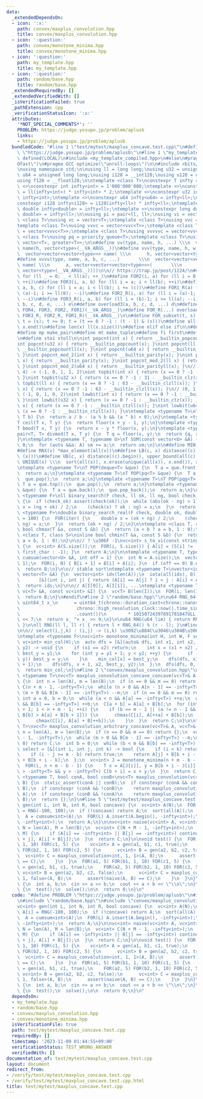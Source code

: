 ```yaml
---
data:
  _extendedDependsOn:
  - icon: ':x:'
    path: convex/maxplus_convolution.hpp
    title: convex/maxplus_convolution.hpp
  - icon: ':question:'
    path: convex/monotone_minima.hpp
    title: convex/monotone_minima.hpp
  - icon: ':question:'
    path: my_template.hpp
    title: my_template.hpp
  - icon: ':question:'
    path: random/base.hpp
    title: random/base.hpp
  _extendedRequiredBy: []
  _extendedVerifiedWith: []
  _isVerificationFailed: true
  _pathExtension: cpp
  _verificationStatusIcon: ':x:'
  attributes:
    '*NOT_SPECIAL_COMMENTS*': ''
    PROBLEM: https://judge.yosupo.jp/problem/aplusb
    links:
    - https://judge.yosupo.jp/problem/aplusb
  bundledCode: "#line 1 \"test/mytest/maxplus_concave.test.cpp\"\n#define PROBLEM\
    \ \"https://judge.yosupo.jp/problem/aplusb\"\n#line 1 \"my_template.hpp\"\n#if\
    \ defined(LOCAL)\n#include <my_template_compiled.hpp>\n#else\n#pragma GCC optimize(\"\
    Ofast\")\n#pragma GCC optimize(\"unroll-loops\")\n\n#include <bits/stdc++.h>\n\
    \nusing namespace std;\n\nusing ll = long long;\nusing u32 = unsigned int;\nusing\
    \ u64 = unsigned long long;\nusing i128 = __int128;\nusing u128 = unsigned __int128;\n\
    using f128 = __float128;\n\ntemplate <class T>\nconstexpr T infty = 0;\ntemplate\
    \ <>\nconstexpr int infty<int> = 1'000'000'000;\ntemplate <>\nconstexpr ll infty<ll>\
    \ = ll(infty<int>) * infty<int> * 2;\ntemplate <>\nconstexpr u32 infty<u32> =\
    \ infty<int>;\ntemplate <>\nconstexpr u64 infty<u64> = infty<ll>;\ntemplate <>\n\
    constexpr i128 infty<i128> = i128(infty<ll>) * infty<ll>;\ntemplate <>\nconstexpr\
    \ double infty<double> = infty<ll>;\ntemplate <>\nconstexpr long double infty<long\
    \ double> = infty<ll>;\n\nusing pi = pair<ll, ll>;\nusing vi = vector<ll>;\ntemplate\
    \ <class T>\nusing vc = vector<T>;\ntemplate <class T>\nusing vvc = vector<vc<T>>;\n\
    template <class T>\nusing vvvc = vector<vvc<T>>;\ntemplate <class T>\nusing vvvvc\
    \ = vector<vvvc<T>>;\ntemplate <class T>\nusing vvvvvc = vector<vvvvc<T>>;\ntemplate\
    \ <class T>\nusing pq = priority_queue<T>;\ntemplate <class T>\nusing pqg = priority_queue<T,\
    \ vector<T>, greater<T>>;\n\n#define vv(type, name, h, ...) \\\n  vector<vector<type>>\
    \ name(h, vector<type>(__VA_ARGS__))\n#define vvv(type, name, h, w, ...)   \\\n\
    \  vector<vector<vector<type>>> name( \\\n      h, vector<vector<type>>(w, vector<type>(__VA_ARGS__)))\n\
    #define vvvv(type, name, a, b, c, ...)       \\\n  vector<vector<vector<vector<type>>>>\
    \ name( \\\n      a, vector<vector<vector<type>>>(       \\\n             b, vector<vector<type>>(c,\
    \ vector<type>(__VA_ARGS__))))\n\n// https://trap.jp/post/1224/\n#define FOR1(a)\
    \ for (ll _ = 0; _ < ll(a); ++_)\n#define FOR2(i, a) for (ll i = 0; i < ll(a);\
    \ ++i)\n#define FOR3(i, a, b) for (ll i = a; i < ll(b); ++i)\n#define FOR4(i,\
    \ a, b, c) for (ll i = a; i < ll(b); i += (c))\n#define FOR1_R(a) for (ll i =\
    \ (a)-1; i >= ll(0); --i)\n#define FOR2_R(i, a) for (ll i = (a)-1; i >= ll(0);\
    \ --i)\n#define FOR3_R(i, a, b) for (ll i = (b)-1; i >= ll(a); --i)\n#define overload4(a,\
    \ b, c, d, e, ...) e\n#define overload3(a, b, c, d, ...) d\n#define FOR(...) overload4(__VA_ARGS__,\
    \ FOR4, FOR3, FOR2, FOR1)(__VA_ARGS__)\n#define FOR_R(...) overload3(__VA_ARGS__,\
    \ FOR3_R, FOR2_R, FOR1_R)(__VA_ARGS__)\n\n#define FOR_subset(t, s) \\\n  for (ll\
    \ t = (s); t >= 0; t = (t == 0 ? -1 : (t - 1) & (s)))\n#define all(x) x.begin(),\
    \ x.end()\n#define len(x) ll(x.size())\n#define elif else if\n\n#define eb emplace_back\n\
    #define mp make_pair\n#define mt make_tuple\n#define fi first\n#define se second\n\
    \n#define stoi stoll\n\nint popcnt(int x) { return __builtin_popcount(x); }\n\
    int popcnt(u32 x) { return __builtin_popcount(x); }\nint popcnt(ll x) { return\
    \ __builtin_popcountll(x); }\nint popcnt(u64 x) { return __builtin_popcountll(x);\
    \ }\nint popcnt_mod_2(int x) { return __builtin_parity(x); }\nint popcnt_mod_2(u32\
    \ x) { return __builtin_parity(x); }\nint popcnt_mod_2(ll x) { return __builtin_parityll(x);\
    \ }\nint popcnt_mod_2(u64 x) { return __builtin_parityll(x); }\n// (0, 1, 2, 3,\
    \ 4) -> (-1, 0, 1, 1, 2)\nint topbit(int x) { return (x == 0 ? -1 : 31 - __builtin_clz(x));\
    \ }\nint topbit(u32 x) { return (x == 0 ? -1 : 31 - __builtin_clz(x)); }\nint\
    \ topbit(ll x) { return (x == 0 ? -1 : 63 - __builtin_clzll(x)); }\nint topbit(u64\
    \ x) { return (x == 0 ? -1 : 63 - __builtin_clzll(x)); }\n// (0, 1, 2, 3, 4) ->\
    \ (-1, 0, 1, 0, 2)\nint lowbit(int x) { return (x == 0 ? -1 : __builtin_ctz(x));\
    \ }\nint lowbit(u32 x) { return (x == 0 ? -1 : __builtin_ctz(x)); }\nint lowbit(ll\
    \ x) { return (x == 0 ? -1 : __builtin_ctzll(x)); }\nint lowbit(u64 x) { return\
    \ (x == 0 ? -1 : __builtin_ctzll(x)); }\n\ntemplate <typename T>\nT floor(T a,\
    \ T b) {\n  return a / b - (a % b && (a ^ b) < 0);\n}\ntemplate <typename T>\n\
    T ceil(T x, T y) {\n  return floor(x + y - 1, y);\n}\ntemplate <typename T>\n\
    T bmod(T x, T y) {\n  return x - y * floor(x, y);\n}\ntemplate <typename T>\n\
    pair<T, T> divmod(T x, T y) {\n  T q = floor(x, y);\n  return {q, x - q * y};\n\
    }\n\ntemplate <typename T, typename U>\nT SUM(const vector<U> &A) {\n  T sm =\
    \ 0;\n  for (auto &&a: A) sm += a;\n  return sm;\n}\n\n#define MIN(v) *min_element(all(v))\n\
    #define MAX(v) *max_element(all(v))\n#define LB(c, x) distance((c).begin(), lower_bound(all(c),\
    \ (x)))\n#define UB(c, x) distance((c).begin(), upper_bound(all(c), (x)))\n#define\
    \ UNIQUE(x) \\\n  sort(all(x)), x.erase(unique(all(x)), x.end()), x.shrink_to_fit()\n\
    \ntemplate <typename T>\nT POP(deque<T> &que) {\n  T a = que.front();\n  que.pop_front();\n\
    \  return a;\n}\ntemplate <typename T>\nT POP(pq<T> &que) {\n  T a = que.top();\n\
    \  que.pop();\n  return a;\n}\ntemplate <typename T>\nT POP(pqg<T> &que) {\n \
    \ T a = que.top();\n  que.pop();\n  return a;\n}\ntemplate <typename T>\nT POP(vc<T>\
    \ &que) {\n  T a = que.back();\n  que.pop_back();\n  return a;\n}\n\ntemplate\
    \ <typename F>\nll binary_search(F check, ll ok, ll ng, bool check_ok = true)\
    \ {\n  if (check_ok) assert(check(ok));\n  while (abs(ok - ng) > 1) {\n    auto\
    \ x = (ng + ok) / 2;\n    (check(x) ? ok : ng) = x;\n  }\n  return ok;\n}\ntemplate\
    \ <typename F>\ndouble binary_search_real(F check, double ok, double ng, int iter\
    \ = 100) {\n  FOR(iter) {\n    double x = (ok + ng) / 2;\n    (check(x) ? ok :\
    \ ng) = x;\n  }\n  return (ok + ng) / 2;\n}\n\ntemplate <class T, class S>\ninline\
    \ bool chmax(T &a, const S &b) {\n  return (a < b ? a = b, 1 : 0);\n}\ntemplate\
    \ <class T, class S>\ninline bool chmin(T &a, const S &b) {\n  return (a > b ?\
    \ a = b, 1 : 0);\n}\n\n// ? \u306F -1\nvc<int> s_to_vi(const string &S, char first_char)\
    \ {\n  vc<int> A(S.size());\n  FOR(i, S.size()) { A[i] = (S[i] != '?' ? S[i] -\
    \ first_char : -1); }\n  return A;\n}\n\ntemplate <typename T, typename U>\nvector<T>\
    \ cumsum(vector<U> &A, int off = 1) {\n  int N = A.size();\n  vector<T> B(N +\
    \ 1);\n  FOR(i, N) { B[i + 1] = B[i] + A[i]; }\n  if (off == 0) B.erase(B.begin());\n\
    \  return B;\n}\n\n// stable sort\ntemplate <typename T>\nvector<int> argsort(const\
    \ vector<T> &A) {\n  vector<int> ids(len(A));\n  iota(all(ids), 0);\n  sort(all(ids),\n\
    \       [&](int i, int j) { return (A[i] == A[j] ? i < j : A[i] < A[j]); });\n\
    \  return ids;\n}\n\n// A[I[0]], A[I[1]], ...\ntemplate <typename T>\nvc<T> rearrange(const\
    \ vc<T> &A, const vc<int> &I) {\n  vc<T> B(len(I));\n  FOR(i, len(I)) B[i] = A[I[i]];\n\
    \  return B;\n}\n#endif\n#line 2 \"random/base.hpp\"\n\nu64 RNG_64() {\n  static\
    \ uint64_t x_\n      = uint64_t(chrono::duration_cast<chrono::nanoseconds>(\n\
    \                     chrono::high_resolution_clock::now().time_since_epoch())\n\
    \                     .count())\n        * 10150724397891781847ULL;\n  x_ ^= x_\
    \ << 7;\n  return x_ ^= x_ >> 9;\n}\n\nu64 RNG(u64 lim) { return RNG_64() % lim;\
    \ }\n\nll RNG(ll l, ll r) { return l + RNG_64() % (r - l); }\n#line 1 \"convex/monotone_minima.hpp\"\
    \n\n// select(i,j,k) : (i,j) -> (i,k) \u3092\u884C\u3046\u304B\u3069\u3046\u304B\
    \ntemplate <typename F>\nvc<int> monotone_minima(int H, int W, F select) {\n \
    \ vc<int> min_col(H);\n  auto dfs = [&](auto& dfs, int x1, int x2, int y1, int\
    \ y2) -> void {\n    if (x1 == x2) return;\n    int x = (x1 + x2) / 2;\n    int\
    \ best_y = y1;\n    for (int y = y1 + 1; y < y2; ++y) {\n      if (select(x, best_y,\
    \ y)) best_y = y;\n    }\n    min_col[x] = best_y;\n    dfs(dfs, x1, x, y1, best_y\
    \ + 1);\n    dfs(dfs, x + 1, x2, best_y, y2);\n  };\n  dfs(dfs, 0, H, 0, W);\n\
    \  return min_col;\n}\n#line 2 \"convex/maxplus_convolution.hpp\"\n\ntemplate\
    \ <typename T>\nvc<T> maxplus_convolution_concave_concave(vc<T>& A, vc<T>& B)\
    \ {\n  int n = len(A), m = len(B);\n  if (n == 0 && m == 0) return {};\n  vc<T>\
    \ C(n + m - 1, -infty<T>);\n  while (n > 0 && A[n - 1] == -infty<T>) --n;\n  while\
    \ (m > 0 && B[m - 1] == -infty<T>) --m;\n  if (n == 0 && m == 0) return C;\n \
    \ int a = 0, b = 0;\n  while (a < n && A[a] == -infty<T>) ++a;\n  while (b < m\
    \ && B[b] == -infty<T>) ++b;\n  C[a + b] = A[a] + B[b];\n  for (int i = a + b\
    \ + 1; i < n + m - 1; ++i) {\n    if (b == m - 1 || (a != n - 1 && A[a + 1] +\
    \ B[b] > A[a] + B[b + 1])) {\n      chmax(C[i], A[++a] + B[b]);\n    } else {\n\
    \      chmax(C[i], A[a] + B[++b]);\n    }\n  }\n  return C;\n}\n\ntemplate <typename\
    \ T>\nvc<T> maxplus_convolution_arbitrary_concave(vc<T>& A, vc<T>& B) {\n  int\
    \ n = len(A), m = len(B);\n  if (n == 0 && m == 0) return {};\n  vc<T> C(n + m\
    \ - 1, -infty<T>);\n  while (m > 0 && B[m - 1] == -infty<T>) --m;\n  if (m ==\
    \ 0) return C;\n  int b = 0;\n  while (b < m && B[b] == -infty<T>) ++b;\n\n  auto\
    \ select = [&](int i, int j, int k) -> bool {\n    if (i < k) return false;\n\
    \    if (i - j >= m - b) return true;\n    return A[j] + B[b + i - j] <= A[k]\
    \ + B[b + i - k];\n  };\n  vc<int> J = monotone_minima(n + m - b - 1, n, select);\n\
    \  FOR(i, n + m - b - 1) {\n    T x = A[J[i]], y = B[b + i - J[i]];\n    if (x\
    \ > -infty<T> && y > -infty<T>) C[b + i] = x + y;\n  }\n  return C;\n}\n\ntemplate\
    \ <typename T, bool conA, bool conB>\nvc<T> maxplus_convolution(vc<T>& A, vc<T>&\
    \ B) {\n  static_assert(conA || conB);\n  if constexpr (conA && conB) return maxplus_convolution_concave_concave(A,\
    \ B);\n  if constexpr (conA && !conB)\n    return maxplus_convolution_arbitrary_concave(B,\
    \ A);\n  if constexpr (conB && !conA)\n    return maxplus_convolution_arbitrary_concave(A,\
    \ B);\n  return {};\n}\n#line 5 \"test/mytest/maxplus_concave.test.cpp\"\n\nvc<int>\
    \ gen(int L, int N, int R, bool concave) {\n  vc<int> A(N);\n  FOR(i, N) A[i]\
    \ = RNG(-100, 100);\n  if (!concave) return A;\n  sort(all(A));\n  reverse(all(A));\n\
    \  A = cumsum<int>(A);\n  FOR(L) A.insert(A.begin(), -infty<int>);\n  FOR(R) A.insert(A.end(),\
    \ -infty<int>);\n  return A;\n}\n\nvc<int> naive(vc<int> A, vc<int> B) {\n  int\
    \ N = len(A), M = len(B);\n  vc<int> C(N + M - 1, -infty<int>);\n  FOR(i, N) FOR(j,\
    \ M) {\n    if (A[i] == -infty<int> || B[j] == -infty<int>) continue;\n    chmax(C[i\
    \ + j], A[i] + B[j]);\n  }\n  return C;\n}\n\nvoid test() {\n  FOR(a1, 5) FOR(b1,\
    \ 1, 10) FOR(c1, 5) {\n    vc<int> A = gen(a1, b1, c1, true);\n    FOR(a2, 5)\
    \ FOR(b2, 1, 10) FOR(c2, 5) {\n      vc<int> B = gen(a2, b2, c2, true);\n    \
    \  vc<int> C = maxplus_convolution<int, 1, 1>(A, B);\n      assert(naive(A, B)\
    \ == C);\n    }\n  }\n  FOR(a1, 5) FOR(b1, 1, 10) FOR(c1, 5) {\n    vc<int> A\
    \ = gen(a1, b1, c1, true);\n    FOR(a2, 5) FOR(b2, 1, 10) FOR(c2, 5) {\n     \
    \ vc<int> B = gen(a2, b2, c2, false);\n      vc<int> C = maxplus_convolution<int,\
    \ 1, false>(A, B);\n      assert(naive(A, B) == C);\n    }\n  }\n}\n\nvoid solve()\
    \ {\n  int a, b;\n  cin >> a >> b;\n  cout << a + b << \"\\n\";\n}\n\nsigned main()\
    \ {\n  test();\n  solve();\n\n  return 0;\n}\n"
  code: "#define PROBLEM \"https://judge.yosupo.jp/problem/aplusb\"\n#include \"my_template.hpp\"\
    \n#include \"random/base.hpp\"\n#include \"convex/maxplus_convolution.hpp\"\n\n\
    vc<int> gen(int L, int N, int R, bool concave) {\n  vc<int> A(N);\n  FOR(i, N)\
    \ A[i] = RNG(-100, 100);\n  if (!concave) return A;\n  sort(all(A));\n  reverse(all(A));\n\
    \  A = cumsum<int>(A);\n  FOR(L) A.insert(A.begin(), -infty<int>);\n  FOR(R) A.insert(A.end(),\
    \ -infty<int>);\n  return A;\n}\n\nvc<int> naive(vc<int> A, vc<int> B) {\n  int\
    \ N = len(A), M = len(B);\n  vc<int> C(N + M - 1, -infty<int>);\n  FOR(i, N) FOR(j,\
    \ M) {\n    if (A[i] == -infty<int> || B[j] == -infty<int>) continue;\n    chmax(C[i\
    \ + j], A[i] + B[j]);\n  }\n  return C;\n}\n\nvoid test() {\n  FOR(a1, 5) FOR(b1,\
    \ 1, 10) FOR(c1, 5) {\n    vc<int> A = gen(a1, b1, c1, true);\n    FOR(a2, 5)\
    \ FOR(b2, 1, 10) FOR(c2, 5) {\n      vc<int> B = gen(a2, b2, c2, true);\n    \
    \  vc<int> C = maxplus_convolution<int, 1, 1>(A, B);\n      assert(naive(A, B)\
    \ == C);\n    }\n  }\n  FOR(a1, 5) FOR(b1, 1, 10) FOR(c1, 5) {\n    vc<int> A\
    \ = gen(a1, b1, c1, true);\n    FOR(a2, 5) FOR(b2, 1, 10) FOR(c2, 5) {\n     \
    \ vc<int> B = gen(a2, b2, c2, false);\n      vc<int> C = maxplus_convolution<int,\
    \ 1, false>(A, B);\n      assert(naive(A, B) == C);\n    }\n  }\n}\n\nvoid solve()\
    \ {\n  int a, b;\n  cin >> a >> b;\n  cout << a + b << \"\\n\";\n}\n\nsigned main()\
    \ {\n  test();\n  solve();\n\n  return 0;\n}\n"
  dependsOn:
  - my_template.hpp
  - random/base.hpp
  - convex/maxplus_convolution.hpp
  - convex/monotone_minima.hpp
  isVerificationFile: true
  path: test/mytest/maxplus_concave.test.cpp
  requiredBy: []
  timestamp: '2023-11-09 01:44:55+09:00'
  verificationStatus: TEST_WRONG_ANSWER
  verifiedWith: []
documentation_of: test/mytest/maxplus_concave.test.cpp
layout: document
redirect_from:
- /verify/test/mytest/maxplus_concave.test.cpp
- /verify/test/mytest/maxplus_concave.test.cpp.html
title: test/mytest/maxplus_concave.test.cpp
---
```

